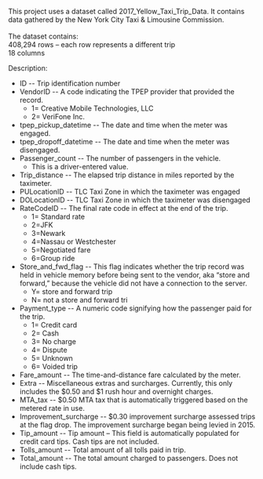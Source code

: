 This project uses a dataset called 2017_Yellow_Taxi_Trip_Data. It contains data gathered by the New York City Taxi & Limousine Commission.\
\
The dataset contains:\
408,294 rows – each row represents a different trip\
18 columns

Description:
- ID -- Trip identification number
- VendorID -- A code indicating the TPEP provider that provided the record. 
  - 1= Creative Mobile Technologies, LLC 
  - 2= VeriFone Inc.
- tpep_pickup_datetime -- The date and time when the meter was engaged. 
- tpep_dropoff_datetime -- The date and time when the meter was disengaged. 
- Passenger_count -- The number of passengers in the vehicle.  
  - This is a driver-entered value.
- Trip_distance -- The elapsed trip distance in miles reported by the taximeter.
- PULocationID -- TLC Taxi Zone in which the taximeter was engaged
- DOLocationID -- TLC Taxi Zone in which the taximeter was disengaged
- RateCodeID -- The final rate code in effect at the end of the trip. 
  - 1= Standard rate 
  - 2=JFK 
  - 3=Newark
  - 4=Nassau or Westchester 
  - 5=Negotiated fare 
  - 6=Group ride
- Store_and_fwd_flag -- This flag indicates whether the trip record was held in vehicle memory before being sent to the vendor, aka “store and forward,”  because the vehicle did not have a connection to the server.
  - Y= store and forward trip
  - N= not a store and forward tri
- Payment_type -- A numeric code signifying how the passenger paid for the trip. 
  - 1= Credit card 
  - 2= Cash 
  - 3= No charge
  - 4= Dispute 
  - 5= Unknown 
  -  6= Voided trip
-  Fare_amount -- The time-and-distance fare calculated by the meter.
-  Extra -- Miscellaneous extras and surcharges. Currently, this only includes the $0.50 and $1 rush hour and overnight charges.
-  MTA_tax -- $0.50 MTA tax that is automatically triggered based on the metered rate in use.
-  Improvement_surcharge -- $0.30 improvement surcharge assessed trips at the flag drop. The  improvement surcharge began being levied in 2015.
-  Tip_amount -- Tip amount – This field is automatically populated for credit card tips. Cash tips are not included.
-  Tolls_amount -- Total amount of all tolls paid in trip. 
-  Total_amount -- The total amount charged to passengers. Does not include cash tips.
